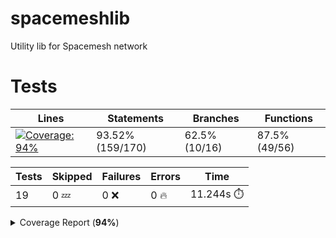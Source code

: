 # spacemeshlib

Utility lib for Spacemesh network

# Tests

| Lines | Statements | Branches | Functions |
| ----- | ------- | -------- | -------- |
| <a href="https://github.com/andreivcodes/spacemeshlib/blob/f3784ca31436c542c820bf53320b0b3dace4753b/README.md"><img alt="Coverage: 94%" src="https://img.shields.io/badge/Coverage-94%25-brightgreen.svg" /></a><br/> | 93.52% (159/170) | 62.5% (10/16) | 87.5% (49/56) |

| Tests | Skipped | Failures | Errors | Time |
| ----- | ------- | -------- | -------- | ------------------ |
| 19 | 0 :zzz: | 0 :x: | 0 :fire: | 11.244s :stopwatch: |

<details><summary>Coverage Report (<b>94%</b>)</summary><table><tr><th>File</th><th>% Stmts</th><th>% Branch</th><th>% Funcs</th><th>% Lines</th><th>Uncovered Line #s</th></tr><tbody><tr><td><b>All files</b></td><td><b>93.52</b></td><td><b>62.5</b></td><td><b>87.5</b></td><td><b>94.53</b></td><td><!-- Jest Coverage Comment:Begin -->nbsp;</td></tr><tr><td><!-- Jest Coverage Comment:Begin -->nbsp; <!-- Jest Coverage Comment:Begin -->nbsp;channels.ts</td><td>100</td><td>50</td><td>100</td><td>100</td><td>11<!-- Jest Coverage Comment:Begin -->ndash;20</td></tr><tr><td><!-- Jest Coverage Comment:Begin -->nbsp; <!-- Jest Coverage Comment:Begin -->nbsp;crypto.ts</td><td>93.51</td><td>100</td><td>84.44</td><td>91.76</td><td>28, 42, 58, 74, 92, 111, 168</td></tr><tr><td><!-- Jest Coverage Comment:Begin -->nbsp; <!-- Jest Coverage Comment:Begin -->nbsp;global_state.ts</td><td>91.17</td><td>25</td><td>100</td><td>100</td><td>10, 29<!-- Jest Coverage Comment:Begin -->ndash;50</td></tr><tr><td><!-- Jest Coverage Comment:Begin -->nbsp; <!-- Jest Coverage Comment:Begin -->nbsp;tx.ts</td><td>90.9</td><td>50</td><td>100</td><td>100</td><td>12</td></tr></tbody></table></details>

